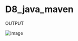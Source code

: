 # D8_java_maven

OUTPUT

![image](https://github.com/user-attachments/assets/3b2ef260-8411-4cc4-9260-f2dcdaa28608)
